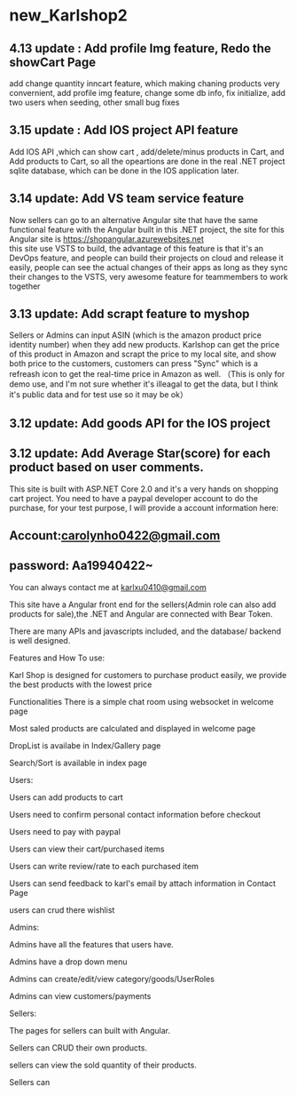 # new_Karlshop2

4.13 update : Add profile Img feature, Redo the showCart Page
------------------------------------------------------
add change quantity inncart feature, which making chaning products very convernient, add profile img feature, change some db info, fix initialize, add two users when seeding, other small bug fixes

3.15 update : Add IOS project API feature
----------------

Add IOS API ,which can show cart , add/delete/minus products in Cart, and Add products to Cart, so all the opeartions are done in 
the real .NET project sqlite database, which can be done in the IOS application later.

3.14 update: Add VS team service feature
---------------
Now sellers can go to an alternative Angular site that have the same functional feature with the Angular built in this .NET project,
the site for this Angular site is https://shopangular.azurewebsites.net  
this site use VSTS to build, the advantage of this feature is that it's an DevOps feature, and people can build their projects 
on cloud and release it easily, people can see the actual changes of their apps as long as they sync their changes to the VSTS,
very awesome feature for teammembers to work together

3.13 update: Add scrapt feature to myshop
-----------
Sellers or Admins can input ASIN (which is the amazon product price identity number) when they add new products.
Karlshop can get the price of this product in Amazon and scrapt the price to my local site, and show both price 
to the customers, customers can press "Sync" which is a refreash icon to get the real-time price in Amazon as well.
（This is only for demo use, and I'm not sure whether it's illeagal to get the data, but I think it's public data and 
for test use so it may be ok）


3.12 update: Add goods API for the IOS project 
------------------------
3.12 update: Add Average Star(score) for each product based on user comments.
-----------



This site is built with ASP.NET Core 2.0 and it's a very hands on shopping cart project.
You need to have a paypal developer account to do the purchase, for your test purpose, I will provide a account information here:

Account:carolynho0422@gmail.com
----------------------------------------
password: Aa19940422~
-------------------------------------

You can always contact me at karlxu0410@gmail.com

This site have a Angular front end for the sellers(Admin role can also add products for sale),the .NET and Angular are connected with Bear
Token.

There are many APIs and javascripts included, and the database/ backend is well designed.


Features and How To use:

Karl Shop is designed for customers to purchase product easily, we provide the best products with the lowest price

Functionalities
There is a simple chat room using websocket in welcome page

Most saled products are calculated and displayed in welcome page

DropList is availabe in Index/Gallery page

Search/Sort is available in index page

Users:

Users can add products to cart

Users need to confirm personal contact information before checkout

Users need to pay with paypal

Users can view their cart/purchased items

Users can write review/rate to each purchased item

Users can send feedback to karl's email by attach information in Contact Page

users can crud there wishlist

Admins:

Admins have all the features that users have.

Admins have a drop down menu

Admins can create/edit/view category/goods/UserRoles

Admins can view customers/payments

Sellers:

The pages for sellers can built with Angular.

Sellers can CRUD their own products.

sellers can view the sold quantity of their products.

Sellers can 
